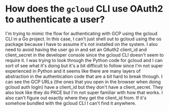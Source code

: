 
# How does the `gcloud` CLI use OAuth2 to authenticate a user?

I'm trying to mimic the flow for authenticating with GCP using the gcloud CLI in a Go project. In this case, I can't just shell out to gcloud using the os package because I have to assume it's not installed on the system. I also need to avoid having the user go in and set an OAuth2 client_id and client_secret in the developer console since the gcloud CLI doesn't seem to require it.
I was trying to look through the Python code for gcloud and I can sort of see what it's doing but it's a bit difficult to follow since I'm not super experienced in Python and it seems like there are many layers of abstraction in the authentication code that are a bit hard to break through.
I can see the GCP URLs (the ones that you open in the browser when doing gcloud auth login) have a client_id but they don't have a client_secret. They also look like they do PKCE but I'm not super familiar with how that works. I also can't figure out exactly where they get the client_id from. If it's somehow bundled with the gcloud CLI I can't find it anywhere.

        